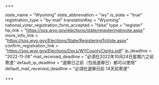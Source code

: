 +++

state_name = "Wyoming"
state_abbreviation = "wy"
is_state = "true"
registration_type = "by-mail"
translationKey = "Wyoming"
national_voter_registration_form_accepted = "false"
type = "register"
hp_link = "https://sos.wyo.gov/elections/state/registeringtovote.aspx"
more_info_link = "https://sos.wyo.gov/Elections/State/RegisteringToVote.aspx"
confirm_registration_link = "https://sos.wyo.gov/Elections/Docs/WYCountyClerks.pdf"
ip_deadline = "2022-11-08"
mail_received_deadline = "必須在2022年10月24日星期六之前寄達"
default_ip_deadline = "選舉日之前（包括選舉日）都可以使用"
default_mail_received_deadline = "必須在選舉日前 14天前寄達"

+++